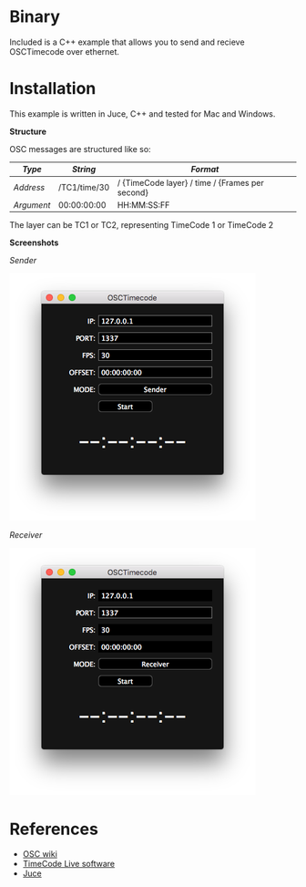 # Binary

Included is a C++ example that allows you to send and recieve OSCTimecode over ethernet.

# Installation

This example is written in Juce, C++ and tested for Mac and Windows.

**Structure**

OSC messages are structured like so:

|*Type*   	| *String*		| *Format*								   	|
|-----------|---------------|-------------------------------------------|
|*Address*  | /TC1/time/30	| / {TimeCode layer} / time / {Frames per second} 	| 
|*Argument* | 00:00:00:00	| HH:MM:SS:FF								|

The layer can be TC1 or TC2, representing TimeCode 1 or TimeCode 2
 
**Screenshots**

*Sender*

![Sender](/Screenshots/screenshot-sender.png?raw=true "Sender")

*Receiver*

![Receiver](/Screenshots/screenshot-receiver.png?raw=true "Receiver")

# References

- [OSC wiki](https://en.wikipedia.org/wiki/Open_Sound_Control)
- [TimeCode Live software](https://www.blckbook.nl) 
- [Juce](https://www.juce.com)

